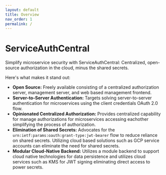 ```yaml
---
layout: default
title: Overview
nav_order: 1
permalink: /
---
```


# ServiceAuthCentral

Simplify microservice security with ServiceAuthCentral: Centralized, open-source authorization in the cloud, minus the shared secrets.

Here's what makes it stand out:

- **Open Source:** Freely available consisting of a centralized authorization server, management server, and web based management frontend.
- **Server-to-Server Authentication:** Targets solving server-to-server authentication for microservices using the client credentials OAuth 2.0 flow.
- **Opinionated Centralized Authorization:** Provides centralized capability for manage authorizations for microservices accessing eachother simplifying the process of authorization.
- **Elimination of Shared Secrets:** Advocates for the `urn:ietf:params:oauth:grant-type:jwt-bearer` flow to reduce reliance on shared secrets. Utilizing cloud based solutions such as GCP service accounts can eliminate the need for shared secrets.
- **Modular Cloud-Native Backend:** Utilizes a module backend to support cloud native technologies for data persistence and utilizes cloud services such as KMS for JWT signing eliminating direct access to power secrets.
